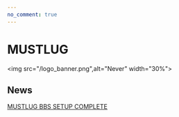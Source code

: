```yaml
---
no_comment: true
---
```

# MUSTLUG
<img src="/logo_banner.png",alt="Never" width="30%">
 

## News
[MUSTLUG BBS SETUP COMPLETE](/bbs_setup_complete/)